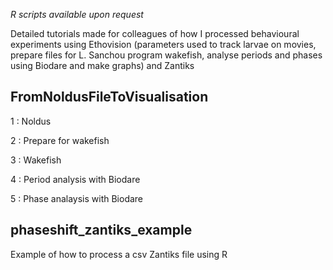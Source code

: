 *R scripts available upon request*

Detailed tutorials made for colleagues of how I processed behavioural experiments using Ethovision (parameters used to track larvae on movies, prepare files for L. Sanchou program wakefish, analyse periods and phases using Biodare and make graphs) and Zantiks

## FromNoldusFileToVisualisation

1 : Noldus

2 : Prepare for wakefish

3 : Wakefish

4 : Period analysis with Biodare

5 : Phase analaysis with Biodare

## phaseshift_zantiks_example

Example of how to process a csv Zantiks file using R
